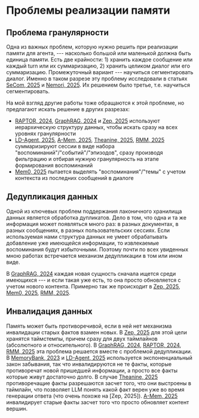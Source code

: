 # Проблемы реализации памяти

## Проблема гранулярности

Одна из важных проблем, которую нужно решить при реализации памяти для агента, --- насколько большой или маленькой должна быть единица памяти. Есть две крайности: 1) хранить каждое сообщение или каждый turn или их суммаризацию, 2) хранить целиком диалог или его суммаризацию. Промежуточный вариант --- научиться сегментировать диалог. Именно в таком разрезе эту проблему исследовали в статьях [SeCom, 2025]() и [Nemori, 2025](). Их решением было третье, т.е. научиться сегментировать.

На мой взгляд другие работы тоже обращаются к этой проблеме, но предлагают искать решение в других разрезах:
- [RAPTOR, 2024](), [GraphRAG, 2024]() и [Zep, 2025]() используют иерархическую структуру данных, чтобы искать сразу на всех уровнях гранулярности
- [LD-Agent, 2025](), [A-Mem, 2025](), [Theanine, 2025](), [RMM, 2025]() суммаризируют сессии в виде набора "воспоминаний"/"событий"/"эпизодов", сразу производя фильтрацию и отбирая нужную гранулярность на этапе формирования воспоминаний
- [Mem0, 2025]() пытается выделять "воспоминания"/"темы" с учетом контекста из последних сообщений в диалоге

## Дедупликация данных

Одной из ключевых проблем поддержания лаконичного хранилища данных является обработка дупликатов. Дело в том, что одна и та же информация может появляться много раз: в разных документах, в разных сообщениях, в разных пользовательских сессиях. Если используемая нами структура данных не умеет обрабатывать добавление уже имеющейся информации, то извлекаемые воспоминания будут избыточными. Поэтому почти по всех увиденных мною работах встречается механизм дедупликации в том или ином виде.

В [GraphRAG, 2024]() каждая новая сущность сначала ищется среди имеющихся --- и если такая уже есть, то она просто обновляется с учетом нового контента. Примерно так же происходит в [Zep, 2025](), [Mem0, 2025](), [RMM, 2025]().

## Инвалидация данных

Память может быть противоречивой, если в ней нет механизма инвалидации старых фактов взамен новых. В [Zep, 2025]() для этой цели хранятся таймстемпы, причем сразу для двух таймлайнов (абсолютного и относительного). В [GraphRAG, 2024](), [RAPTOR, 2024](), [RMM, 2025]() эта проблема решается вместе с проблемой дедупликации. В [MemoryBank, 2023]() и [LD-Agent, 2025]() используется экспоненциальный закон забывания, так что инвалидируются не те факты, которые противоречат новой пришедшей информации, а просто все факты которые живут достаточно долго. В случае [Theanine, 2025]() противоречащие факты разрешаются засчет того, что они выстроены в таймлайн, что позволяет LLM понять какой факт верен уже во время генерации ответа (что очень похоже на [Zep, 2025]). [A-Mem, 2025]() инвалидирует старые факты засчет того что просто обновляет контент вершин.
